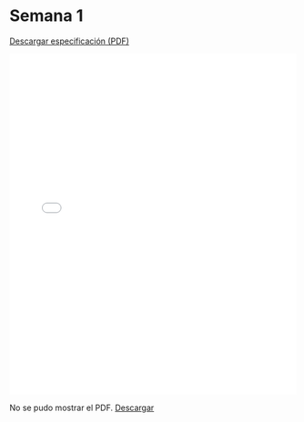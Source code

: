 # Semana 1 

[Descargar especificación (PDF)](../imagenes/SyllabusProyectosIngenieria.pdf)

<embed src="imagenes/SyllabusProyectosIngenieria.pdf" type="application/pdf" width="100%" height="600">

  <p>No se pudo mostrar el PDF. <a href="../imagenes/SyllabusProyectosIngenieria.pdf">Descargar</a></p>
</object>